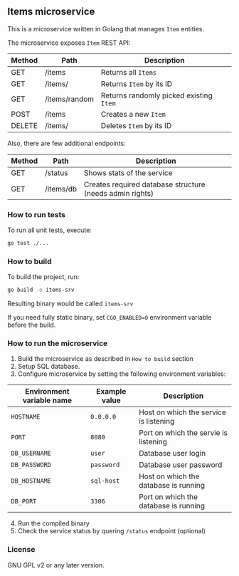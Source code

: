 ## Items microservice

This is a microservice written in Golang that manages `Item` entities.

The microservice exposes `Item` REST API:

| Method | Path  | Description  |
|--------|-------|--------------|
| GET    | /items        | Returns all `Items` |
| GET    | /items/<id>   | Returns `Item` by its ID |
| GET    | /items/random | Returns randomly picked existing `Item` |
| POST   | /items        | Creates a new `Item` |
| DELETE | /items/<id>   | Deletes `Item` by its ID |

Also, there are few additional endpoints:

| Method | Path      | Description  |
|--------|-----------|--------------|
| GET    | /status   | Shows stats of the service |
| GET    | /items/db | Creates required database structure (needs admin rights) |

### How to run tests

To run all unit tests, execute:

```sh
go test ./...
```

### How to build

To build the project, run:
```sh
go build -o items-srv
```

Resulting binary would be called `items-srv`

If you need fully static binary, set `CGO_ENABLED=0` environment variable before the build.

### How to run the microservice

1. Build the microservice as described in `How to build` section
2. Setup SQL database.
3. Configure microservice by setting the following environment variables:

| Environment variable name | Example value | Description |
|---------------------------|---------------|-------------|
| `HOSTNAME`                | `0.0.0.0`     | Host on which the service is listening |
| `PORT`                    | `8080`        | Port on which the servie is listening |
| `DB_USERNAME`             | `user`        | Database user login |
| `DB_PASSWORD`             | `password`    | Database user password |
| `DB_HOSTNAME`             | `sql-host`    | Host on which the database is running |
| `DB_PORT`                 | `3306`        | Port on which the database is running |

4. Run the compiled binary
5. Check the service status by quering `/status` endpoint (optional)

### License

GNU GPL v2 or any later version.
